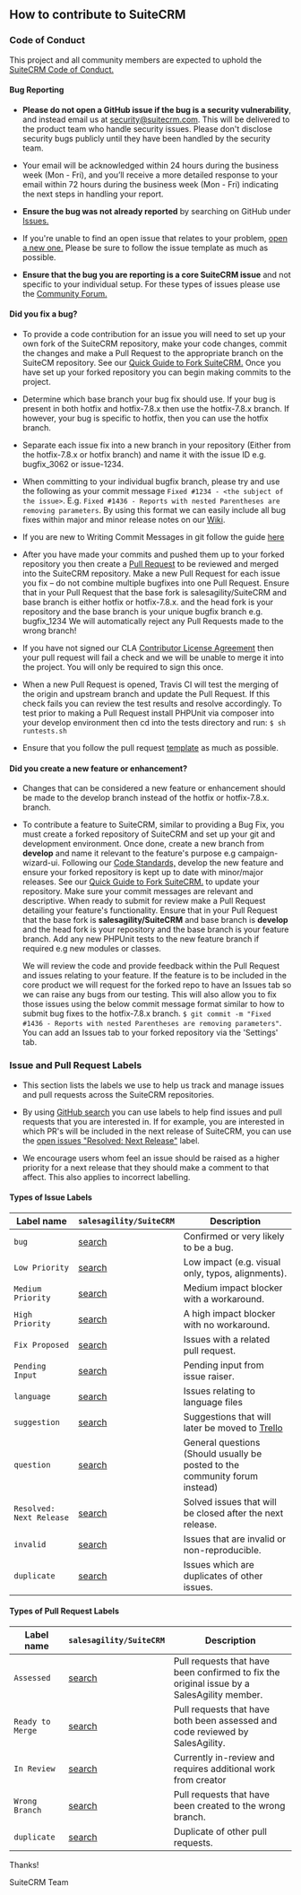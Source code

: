 ## How to contribute to SuiteCRM


### **Code of Conduct**

This project and all community members are expected to uphold the [SuiteCRM Code of Conduct.](CODE_OF_CONDUCT.md)

#### **Bug Reporting**

* **Please do not open a GitHub issue if the bug is a security vulnerability**, and instead email us at security@suitecrm.com. This will be delivered to the product team who handle security issues. Please don't disclose security bugs publicly until they have been handled by the security team.

* Your email will be acknowledged within 24 hours during the business week (Mon - Fri), and you’ll receive a more detailed response to your email within 72 hours during the business week (Mon - Fri) indicating the next steps in handling your report.

* **Ensure the bug was not already reported** by searching on GitHub under [Issues.](https://github.com/salesagility/SuiteCRM/issues)

* If you're unable to find an open issue that relates to your problem, [open a new one.](https://github.com/salesagility/SuiteCRM/issues/new) Please be sure to follow the issue template as much as possible.

* **Ensure that the bug you are reporting is a core SuiteCRM issue** and not specific to your individual setup. For these types of issues please use the [Community Forum.](https://www.suitecrm.com/forum/suite-forum)

#### **Did you fix a bug?**

* To provide a code contribution for an issue you will need to set up your own fork of the SuiteCRM repository, make your code changes, commit the changes and make a Pull Request to the appropriate branch on the SuiteCM repository. See our [Quick Guide to Fork SuiteCRM.](https://suitecrm.com/wiki/index.php/Contributing_to_SuiteCRM#Quick_Guide_to_Fork_SuiteCRM) Once you have set up your forked repository you can begin making commits to the project.

* Determine which base branch your bug fix should use. If your bug is present in both hotfix and hotfix-7.8.x then use the hotfix-7.8.x branch. If however, your bug is specific to hotfix, then you can use the hotfix branch.

* Separate each issue fix into a new branch in your repository (Either from the hotfix-7.8.x or hotfix branch) and name it with the issue ID e.g. bugfix_3062 or issue-1234.

* When committing to your individual bugfix branch, please try and use the following as your commit message 
```Fixed #1234 - <the subject of the issue>```. E.g. ```Fixed #1436 - Reports with nested Parentheses are removing parameters```. By using this format we can easily include all bug fixes within major and minor release notes on our [Wiki](https://suitecrm.com/wiki/index.php/Main_Page).

* If you are new to Writing Commit Messages in git follow the guide [here](http://chris.beams.io/posts/git-commit/#seven-rules)

* After you have made your commits and pushed them up to your forked repository you then create a [Pull Request](https://help.github.com/articles/about-pull-requests/) to be reviewed and merged into the SuiteCRM repository. Make a new Pull Request for each issue you fix – do not combine multiple bugfixes into one Pull Request.
  Ensure that in your Pull Request that the base fork is salesagility/SuiteCRM and base branch is either hotfix or hotfix-7.8.x. and the head fork is your repository and the base branch is your unique bugfix branch e.g. bugfix_1234
  We will automatically reject any Pull Requests made to the wrong branch!

* If you have not signed our CLA [Contributor License Agreement](https://www.clahub.com/agreements/salesagility/SuiteCRM) then your pull request will fail a check and we will be unable to merge it into the project. You will only be required to sign this once.

* When a new Pull Request is opened, Travis CI will test the merging of the origin and upstream branch and update the Pull Request. If this check fails you can review the test results and resolve accordingly. To test prior to making a Pull Request install PHPUnit via composer into your develop environment then cd into the tests directory and run: ```$ sh runtests.sh```

* Ensure that you follow the pull request [template](https://github.com/salesagility/SuiteCRM/blob/master/.github/PULL_REQUEST_TEMPLATE.md) as much as possible.

#### **Did you create a new feature or enhancement?**

* Changes that can be considered a new feature or enhancement should be made to the develop branch instead of the hotfix or hotfix-7.8.x. branch.

* To contribute a feature to SuiteCRM, similar to providing a Bug Fix, you must create a forked repository of SuiteCRM and set up your git and development environment.
  Once done, create a new branch from **develop** and name it relevant to the feature's purpose e.g campaign-wizard-ui. Following our [Code Standards,](https://suitecrm.com/wiki/index.php/Coding_Standards) develop the new feature and ensure your forked repository is kept up to date with minor/major releases. See our [Quick Guide to Fork SuiteCRM.](https://suitecrm.com/wiki/index.php/Contributing_to_SuiteCRM#Quick_Guide_to_Fork_SuiteCRM) to update your repository.
  Make sure your commit messages are relevant and descriptive. When ready to submit for review make a Pull Request detailing your feature's functionality.
  Ensure that in your Pull Request that the base fork is **salesagility/SuiteCRM** and base branch is **develop** and the head fork is your repository and the base branch is your feature branch.
  Add any new PHPUnit tests to the new feature branch if required e.g new modules or classes.
  
  We will review the code and provide feedback within the Pull Request and issues relating to your feature. If the feature is to be included in the core product we will request for the forked repo to have an Issues tab so we can raise any bugs from our testing. This will also allow you to fix those issues using the below commit message format similar to how to submit bug fixes to the hotfix-7.8.x branch.
  ```$ git commit -m "Fixed #1436 - Reports with nested Parentheses are removing parameters"```. You can add an Issues tab to your forked repository via the 'Settings' tab.

### Issue and Pull Request Labels

* This section lists the labels we use to help us track and manage issues and pull requests across the SuiteCRM repositories.

* By using [GitHub search](https://help.github.com/articles/searching-issues/) you can use labels to help find issues and pull requests that you are interested in. If for example, you are interested in which PR's will be included in the next release of SuiteCRM, you can use the [open issues "Resolved: Next Release"](https://github.com/salesagility/SuiteCRM/issues?q=is%3Aopen+is%3Aissue+label%3A%22Resolved%3A+Next+Release%22) label.

* We encourage users whom feel an issue should be raised as a higher priority for a next release that they should make a comment to that affect. This also applies to incorrect labelling.

#### Types of Issue Labels

| Label name | `salesagility/SuiteCRM` | Description |
| --- | --- | --- |
| `bug` | [search][search-suitecrm-label-bug] | Confirmed or very likely to be a bug. |
| `Low Priority` | [search][search-suitecrm-label-Low-Priority] | Low impact (e.g. visual only, typos, alignments). |
| `Medium Priority` | [search][search-suitecrm-label-Medium-Priority] | Medium impact blocker with a workaround. |
| `High Priority` | [search][search-suitecrm-label-High-Priority] | A high impact blocker with no workaround. |
| `Fix Proposed` | [search][search-suitecrm-label-Fix-Proposed] | Issues with a related pull request. |
| `Pending Input` | [search][search-suitecrm-label-Pending-Input] | Pending input from issue raiser. |
| `language` | [search][search-suitecrm-label-language] | Issues relating to language files  |
| `suggestion` | [search][search-suitecrm-label-suggestion] | Suggestions that will later be moved to [Trello](https://trello.com/b/Ht7LbMqw/suitecrm-suggestion-box) |
| `question` | [search][search-suitecrm-label-question] | General questions (Should usually be posted to the community forum instead) |
| `Resolved: Next Release` | [search][search-suitecrm-label-Resolved:-Next-Release] | Solved issues that will be closed after the next release. |
| `invalid` | [search][search-suitecrm-label-invalid] | Issues that are invalid or non-reproducible. |
| `duplicate` | [search][search-suitecrm-label-duplicate] | Issues which are duplicates of other issues. |

#### Types of Pull Request Labels

| Label name | `salesagility/SuiteCRM` | Description |
| --- | --- | --- |
| `Assessed` | [search][search-suitecrm-label-Assessed] | Pull requests that have been confirmed to fix the original issue by a SalesAgility member. |
| `Ready to Merge` | [search][search-suitecrm-label-Ready-to-Merge] | Pull requests that have both been assessed and code reviewed by SalesAgility. |
| `In Review` | [search][search-suitecrm-label-In-Review] | Currently in-review and requires additional work from creator |
| `Wrong Branch` | [search][search-suitecrm-label-Wrong-Branch] | Pull requests that have been created to the wrong branch. |
| `duplicate` | [search][search-suitecrm-label-duplicate] | Duplicate of other pull requests. |

[search-suitecrm-label-bug]: https://github.com/salesagility/SuiteCRM/labels/bug
[search-suitecrm-label-Low-Priority]: https://github.com/salesagility/SuiteCRM/labels/Low%20Priority
[search-suitecrm-label-Medium-Priority]: https://github.com/salesagility/SuiteCRM/labels/Medium%20Priority
[search-suitecrm-label-High-Priority]: https://github.com/salesagility/SuiteCRM/labels/High%20Priority
[search-suitecrm-label-Fix-Proposed]: https://github.com/salesagility/SuiteCRM/labels/Fix%20Proposed
[search-suitecrm-label-Pending-Input]: https://github.com/salesagility/SuiteCRM/labels/Pending%20Input
[search-suitecrm-label-language]: https://github.com/salesagility/SuiteCRM/labels/language
[search-suitecrm-label-suggestion]: https://github.com/salesagility/SuiteCRM/labels/suggestion
[search-suitecrm-label-question]: https://github.com/salesagility/SuiteCRM/labels/question
[search-suitecrm-label-Resolved:-Next-Release]: https://github.com/salesagility/SuiteCRM/labels/Resolved%3A%20Next%20Release
[search-suitecrm-label-invalid]: https://github.com/salesagility/SuiteCRM/labels/invalid
[search-suitecrm-label-duplicate]: https://github.com/salesagility/SuiteCRM/labels/duplicate

[search-suitecrm-label-Assessed]: https://github.com/salesagility/SuiteCRM/pulls?q=is%3Aopen+is%3Apr+label%3AAssessed
[search-suitecrm-label-Ready-to-Merge]: https://github.com/salesagility/SuiteCRM/pulls?q=is%3Aopen+is%3Apr+label%3A%22Ready+to+Merge%22
[search-suitecrm-label-In-Review]: https://github.com/salesagility/SuiteCRM/pulls?q=is%3Aopen+is%3Apr+label%3A%22In+Review%22
[search-suitecrm-label-Wrong-Branch]: https://github.com/salesagility/SuiteCRM/pulls?q=is%3Aopen+is%3Apr+label%3A%22Wrong+Branch%22
[search-suitecrm-label-duplicate]: https://github.com/salesagility/SuiteCRM/pulls?q=is%3Aopen+is%3Apr+label%3Aduplicate

Thanks!

SuiteCRM Team
